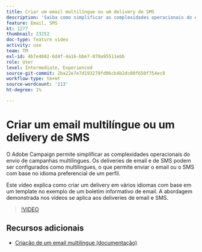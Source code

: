 ```yaml
---
title: Criar um email multilíngue ou um delivery de SMS
description: 'Saiba como simplificar as complexidades operacionais do envio de campanhas multilíngues. '
feature: Email, SMS
kt: 1277
thumbnail: 23252
doc-type: feature video
activity: use
team: TM
exl-id: 4b7e4602-6d4f-4a16-bbe7-070a95511ebb
role: User
level: Intermediate, Experienced
source-git-commit: 2ba22e7e7d193278fd06cb4b2dc80f650f754ec8
workflow-type: tm+mt
source-wordcount: '113'
ht-degree: 1%

---
```


# Criar um email multilíngue ou um delivery de SMS

O Adobe Campaign permite simplificar as complexidades operacionais do envio de campanhas multilíngues. Os deliveries de email e de SMS podem ser configurados como multilíngues, o que permite enviar o email ou o SMS com base no idioma preferencial de um perfil.

Este vídeo explica como criar um delivery em vários idiomas com base em um template no exemplo de um boletim informativo de email. A abordagem demonstrada nos vídeos se aplica aos deliveries de email e SMS.

>[!VIDEO](https://video.tv.adobe.com/v/23252?quality=12)

## Recursos adicionais

* [Criação de um email multilíngue (documentação)](https://experienceleague.adobe.com/docs/campaign-standard/using/communication-channels/email-messages/creating-a-multilingual-email.html)
